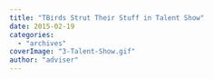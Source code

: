 ```yaml
---
title: "TBirds Strut Their Stuff in Talent Show"
date: 2015-02-19
categories: 
  - "archives"
coverImage: "3-Talent-Show.gif"
author: "adviser"
---
```




